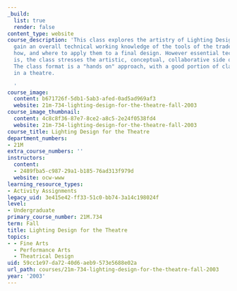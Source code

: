 ```yaml
---
_build:
  list: true
  render: false
content_type: website
course_description: 'This class explores the artistry of Lighting Design. Students
  gain an overall technical working knowledge of the tools of the trade, and learn
  how, and where to apply them to a final design. However essential technical expertise
  is, the class stresses the artistic, conceptual, collaborative side of the craft.
  The class format is a "hands on" approach, with a good portion of class time spent
  in a theatre.

  '
course_image:
  content: b671726f-5db1-5ab3-afed-0ad5ad969af3
  website: 21m-734-lighting-design-for-the-theatre-fall-2003
course_image_thumbnail:
  content: 4c8c8f36-87e7-8ce2-a8c5-2e24f0538fd4
  website: 21m-734-lighting-design-for-the-theatre-fall-2003
course_title: Lighting Design for the Theatre
department_numbers:
- 21M
extra_course_numbers: ''
instructors:
  content:
  - 2489fba5-c987-29a1-b185-76ad313f979d
  website: ocw-www
learning_resource_types:
- Activity Assignments
legacy_uid: 3e415e42-ff33-51c0-bb74-3a14c198024f
level:
- Undergraduate
primary_course_number: 21M.734
term: Fall
title: Lighting Design for the Theatre
topics:
- - Fine Arts
  - Performance Arts
  - Theatrical Design
uid: 59cc1e97-da72-40d6-aeb9-573e5688e02a
url_path: courses/21m-734-lighting-design-for-the-theatre-fall-2003
year: '2003'
---
```

